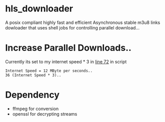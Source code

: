 # hls_downloader

A posix compliant highly fast and efficient Asynchronous stable m3u8 links dowloader that uses shell jobs for controlling parallel download...

# Increase Parallel Downloads..

Currently its set to my internet speed * 3 in [line 72](https://github.com/CoolnsX/hls_downloader/blob/main/hls#L72) in script

```
Internet Speed = 12 MByte per seconds..
36 (Internet Speed * 3)..
```

# Dependency

- ffmpeg for conversion
- openssl for decrypting streams
